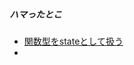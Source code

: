 ##### ハマったとこ
- [関数型をstateとして扱う](https://blog.fukajun.com/posts/react-use-state-set-function-to-state/)
- 

